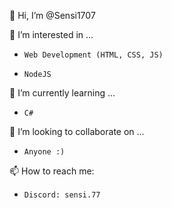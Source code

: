 👋 Hi, I’m @Sensi1707

👀 I’m interested in ...
-     Web Development (HTML, CSS, JS)
-     NodeJS

🌱 I’m currently learning ...
-     C#

💞️ I’m looking to collaborate on ...
-     Anyone :)

📫 How to reach me:
-     Discord: sensi.77


<!---
Sensi1707/Sensi1707 is a ✨ special ✨ repository because its `README.md` (this file) appears on your GitHub profile.
You can click the Preview link to take a look at your changes.
--->
